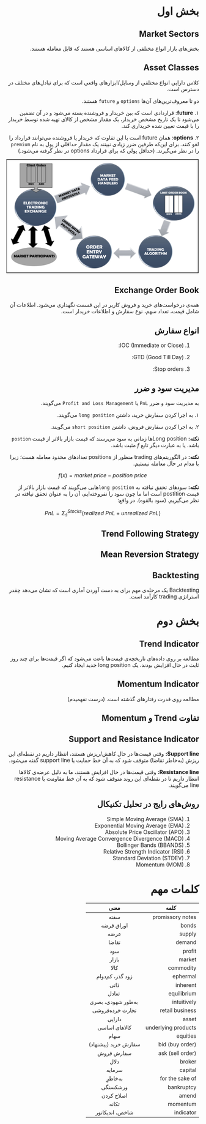 <div dir='rtl'>

# بخش اول


## Market Sectors

بخش‌های بازار انواع مختلفی از کالاهای اساسی هستند که قابل معامله هستند.

## Asset Classes

 کلاس دارایی انواع مختلفی از وسایل/ابزارهای واقعی است که برای تبادل‌های مختلف در دسترس است.
 
 دو تا معروف‌ترین‌های آن‌ها `options` و `future` هستند.

  ۱. **future**: قراردادی است که بین خریدار و فروشنده بسته می‌شود و در آن تضمین می‌شود تا یک تاریخ مشخص خریدار، یک مقدار مشخص از کالای تهیه شده توسط خریدار را با قیمت تعیین شده خریداری کند.

۲. **options**: همان future است با این تفاوت که خریدار یا فروشنده می‌توانند قرارداد را لغو کنند. برای این‌که طرفین ضرر زیادی نبینند یک مقدار حداقلی از پول به نام `premium` را در نظر می‌گیرند. (حداقل پولی که برای قرارداد options در نظر گرفته می‌شود.)


![شکل کلی](img/1.png)



## Exchange Order Book

همه‌ی درخواست‌های خرید و فروش کاربر در این قسمت نگهداری می‌شود. اطلاعات آن شامل قیمت، تعداد  سهم، نوع سفارش و اطلاعات خریدار است.


## انواع سفارش

1. IOC (Immediate or Close): 

2. GTD (Good Till Day):

3. Stop orders:

## مدیریت سود و ضرر

به مدیریت سود و ضرر `PnL` یا `Profit and Loss Management` می‌گویند.


۱. به اجرا کردن سفارش خرید، داشتن `long position` می‌گویند. 

۲. به اجرا کردن سفارش فروش، داشتن `short position` می‌گویند.

**نکته:** Long positionها  زمانی  به سود می‌رسند که قیمت بازار بالاتر از قیمت `postion` باشد. یا به عبارت دیگر تابع $f$ مثبت باشد.

**نکته:** در الگوریتم‌های trading منظور از positions تعدادهای محدود معامله هست؛ زیرا با مدام در حال معامله نیستیم.

<div dir=ltr>

$$f(x) = market\: price - position\: price$$
</div>

**نکته:** سودهای تحقق نیافته به `long position`هایی می‌گویند که قیمت بازار بالاتر از قیمت postition است اما ما چون سود را نفروخته‌ایم، آن را به عنوان تحقق نیافته در نظر می‌گیریم. (سود بالقوه). در واقع:


<div dir=ltr>

$$PnL = \Sigma_{s}^{Stocks} (realized\: PnL + unrealized\: PnL) $$
</div>


## Trend Following Strategy


## Mean Reversion Strategy




## Backtesting


Backtesting یک مرحله‌ی مهم برای به دست آوردن آماری است که نشان می‌دهد چقدر استراتژی trading کارآمد است.


# بخش دوم



## Trend Indicator

مطالعه‌ بر روی داده‌های تاریخچه‌ی قیمت‌ها باعث می‌شود که اگر قیمت‌ها برای چند روز ثابت در حال افزایش بودند، یک long position جدید ایجاد کنیم. 


## Momentum Indicator


مطالعه روی قدرت رفتار‌های گذشته است. (درست نفهمیدم)


 ## تفاوت Trend و Momentum





## Support and Resistance Indicator


**Support line:**
وقتی قیمت‌ها در حال کاهش/ریزش هستند، انتظار داریم در نقطه‌ای این ریزش (به‌خاطر تقاضا) متوقف شود که به آن خط حمایت یا support line گفته می‌شود.


**Resistance line:**
 وقتی قیمت‌ها در حال افزایش هستند، ما به دلیل عرضه‌ی کالاها انتظار داریم تا در نقطه‌ای این روند متوقف شود که به آن خط مقاومت یا resistance line می‌گویند.


## روش‌های رایج در تحلیل تکنیکال

1. Simple Moving Average (SMA)
2. Exponential Moving Average (EMA)
3. Absolute Price Oscillator (APO)
4. Moving Average Convergence Divergence (MACD)
5. Bollinger Bands (BBANDS)
6. Relative Strength Indicator (RSI)
7. Standard Deviation (STDEV)
8. Momentum (MOM)

# کلمات مهم

| کلمه | معنی| 
| ------------- |:-------------:|
| promissory notes | سفته |
| bonds | اوراق قرضه |
| supply | عرضه |
| demand | تقاضا |
| profit | سود |
| market | بازار |
| commodity | کالا |
| ephermal |  زود گذر، کم‌دوام | 
| inherent | ذاتی |
| equilibrium‌ |‌ تعادل |
| intuitively |‌ به‌طور شهودی، بصری | 
| retail business | تجارت خرده‌فروشی | 
| asset | دارایی |
| underlying products | کالاهای اساسی | 
| equities | سهام |  
| bid (buy order) | سفارش خرید (پیشنهاد) | 
| ask (sell order) | سفارش فروش | 
| broker | دلال |
| capital | سرمایه | 
| for the sake of | به‌خاطرِِِِِِِ | 
| bankruptcy | ورشکستگی | 
| amend | اصلاح کردن |
| momentum | تکانه | 
| indicator | شاخص، اندیکاتور |

</div>

